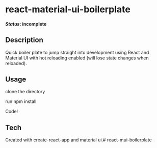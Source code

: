 # react-material-ui-boilerplate
#### _Status_: incomplete

## Description
Quick boiler plate to jump straight into development using React and Material UI with hot reloading enabled (will lose state changes when reloaded).

## Usage
clone the directory

run npm install

Code!

## Tech
Created with create-react-app and material ui.# react-mui-boilerplate
